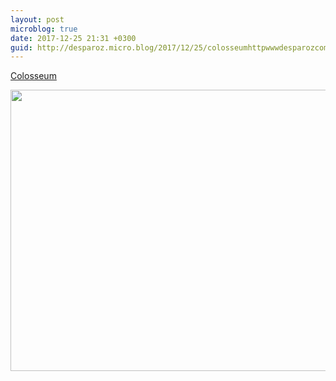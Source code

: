 ```yaml
---
layout: post
microblog: true
date: 2017-12-25 21:31 +0300
guid: http://desparoz.micro.blog/2017/12/25/colosseumhttpwwwdesparozcomcolosseum.html
---
```

[Colosseum](http://www.desparoz.com/2017/12/26/colosseum/)

<img src="http://desparoz.me/uploads/2017/c7c08a4f8f.jpg" width="600" height="450" />

